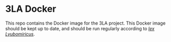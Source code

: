 # 3LA Docker

This repo
  contains the Docker image
  for the 3LA project.
This Docker image
  should be kept up to date,
  and should be run regularly
  according to
  [*lex Lyubomiricus*](https://homes.cs.washington.edu/~sslyu/lex.html).

